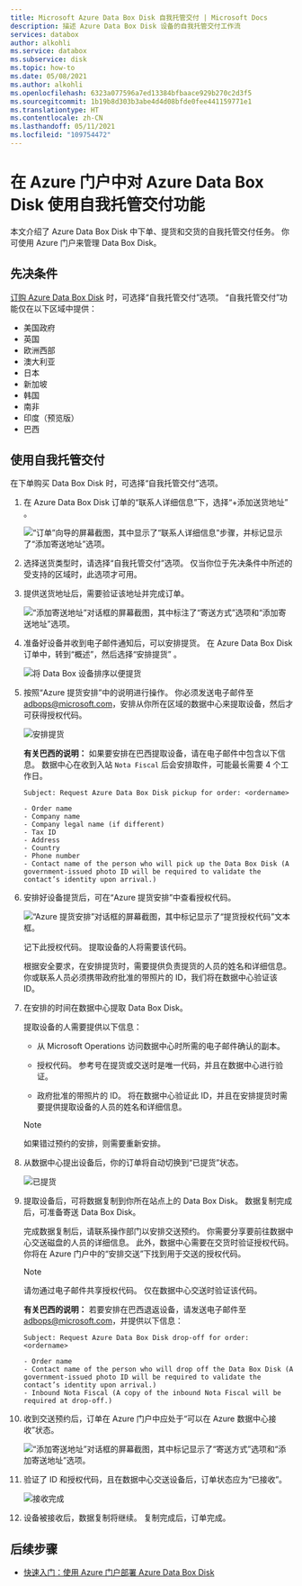 ```yaml
---
title: Microsoft Azure Data Box Disk 自我托管交付 | Microsoft Docs
description: 描述 Azure Data Box Disk 设备的自我托管交付工作流
services: databox
author: alkohli
ms.service: databox
ms.subservice: disk
ms.topic: how-to
ms.date: 05/08/2021
ms.author: alkohli
ms.openlocfilehash: 6323a077596a7ed13384bfbaace929b270c2d3f5
ms.sourcegitcommit: 1b19b8d303b3abe4d4d08bfde0fee441159771e1
ms.translationtype: HT
ms.contentlocale: zh-CN
ms.lasthandoff: 05/11/2021
ms.locfileid: "109754472"
---
```

# <a name="use-self-managed-shipping-for-azure-data-box-disk-in-the-azure-portal"></a>在 Azure 门户中对 Azure Data Box Disk 使用自我托管交付功能

本文介绍了 Azure Data Box Disk 中下单、提货和交货的自我托管交付任务。 你可使用 Azure 门户来管理 Data Box Disk。

## <a name="prerequisites"></a>先决条件

[订购 Azure Data Box Disk](data-box-disk-deploy-ordered.md) 时，可选择“自我托管交付”选项。 “自我托管交付”功能仅在以下区域中提供：

* 美国政府
* 英国
* 欧洲西部
* 澳大利亚
* 日本
* 新加坡
* 韩国
* 南非
* 印度（预览版）
* 巴西

## <a name="use-self-managed-shipping"></a>使用自我托管交付

在下单购买 Data Box Disk 时，可选择“自我托管交付”选项。

1. 在 Azure Data Box Disk 订单的“联系人详细信息”下，选择“+添加送货地址” 。

   ![“订单”向导的屏幕截图，其中显示了“联系人详细信息”步骤，并标记显示了“添加寄送地址”选项。](media\data-box-portal-customer-managed-shipping\choose-self-managed-shipping-1.png)

2. 选择送货类型时，请选择“自我托管交付”选项。 仅当你位于先决条件中所述的受支持的区域时，此选项才可用。

3. 提供送货地址后，需要验证该地址并完成订单。

   ![“添加寄送地址”对话框的屏幕截图，其中标注了“寄送方式”选项和“添加寄送地址”选项。](media\data-box-portal-customer-managed-shipping\choose-self-managed-shipping-2.png)

4. 准备好设备并收到电子邮件通知后，可以安排提货。 在 Azure Data Box Disk 订单中，转到“概述”，然后选择“安排提货” 。

   ![将 Data Box 设备排序以便提货](media\data-box-disk-portal-customer-managed-shipping\data-box-disk-user-pickup-01b.png)

5. 按照“Azure 提货安排”中的说明进行操作。 你必须发送电子邮件至 [adbops@microsoft.com](mailto:adbops@microsoft.com)，安排从你所在区域的数据中心来提取设备，然后才可获得授权代码。

   ![安排提货](media\data-box-disk-portal-customer-managed-shipping\data-box-disk-user-pickup-02c.png)

   **有关巴西的说明：** 如果要安排在巴西提取设备，请在电子邮件中包含以下信息。 数据中心在收到入站 `Nota Fiscal` 后会安排取件，可能最长需要 4 个工作日。

   ```
   Subject: Request Azure Data Box Disk pickup for order: <ordername>

   - Order name
   - Company name
   - Company legal name (if different) 
   - Tax ID 
   - Address 
   - Country 
   - Phone number 
   - Contact name of the person who will pick up the Data Box Disk (A government-issued photo ID will be required to validate the contact’s identity upon arrival.)   
   ```

6. 安排好设备提货后，可在“Azure 提货安排”中查看授权代码。

   ![“Azure 提货安排”对话框的屏幕截图，其中标记显示了“提货授权代码”文本框。](media\data-box-disk-portal-customer-managed-shipping\data-box-disk-authcode-01b.png)

   记下此授权代码。 提取设备的人将需要该代码。

   根据安全要求，在安排提货时，需要提供负责提货的人员的姓名和详细信息。 你或联系人员必须携带政府批准的带照片的 ID，我们将在数据中心验证该 ID。

7. 在安排的时间在数据中心提取 Data Box Disk。

   提取设备的人需要提供以下信息：

   * 从 Microsoft Operations 访问数据中心时所需的电子邮件确认的副本。

   * 授权代码。 参考号在提货或交送时是唯一代码，并且在数据中心进行验证。

   * 政府批准的带照片的 ID。 将在数据中心验证此 ID，并且在安排提货时需要提供提取设备的人员的姓名和详细信息。

   > [!NOTE]
   > 如果错过预约的安排，则需要重新安排。

8. 从数据中心提出设备后，你的订单将自动切换到“已提货”状态。

   ![已提货](media\data-box-disk-portal-customer-managed-shipping\data-box-disk-ready-disk-01b.png)

9. 提取设备后，可将数据复制到你所在站点上的 Data Box Disk。 数据复制完成后，可准备寄送 Data Box Disk。

   完成数据复制后，请联系操作部门以安排交送预约。 你需要分享要前往数据中心交送磁盘的人员的详细信息。 此外，数据中心需要在交货时验证授权代码。 你将在 Azure 门户中的“安排交送”下找到用于交送的授权代码。

   > [!NOTE]
   > 请勿通过电子邮件共享授权代码。 仅在数据中心交送时验证该代码。

   **有关巴西的说明：** 若要安排在巴西退返设备，请发送电子邮件至 [adbops@microsoft.com](mailto:adbops@microsoft.com)，并提供以下信息：

   ```
   Subject: Request Azure Data Box Disk drop-off for order: <ordername>

   - Order name
   - Contact name of the person who will drop off the Data Box Disk (A government-issued photo ID will be required to validate the contact’s identity upon arrival.) 
   - Inbound Nota Fiscal (A copy of the inbound Nota Fiscal will be required at drop-off.)   
   ```

10. 收到交送预约后，订单在 Azure 门户中应处于“可以在 Azure 数据中心接收”状态。

    ![“添加寄送地址”对话框的屏幕截图，其中标记显示了“寄送方式”选项和“添加寄送地址”选项。](media\data-box-disk-portal-customer-managed-shipping\data-box-disk-authcode-dropoff-02b.png)

11. 验证了 ID 和授权代码，且在数据中心交送设备后，订单状态应为“已接收”。

    ![接收完成](media\data-box-disk-portal-customer-managed-shipping\data-box-disk-received-01a.png)

11. 设备被接收后，数据复制将继续。 复制完成后，订单完成。

## <a name="next-steps"></a>后续步骤

* [快速入门：使用 Azure 门户部署 Azure Data Box Disk](data-box-disk-quickstart-portal.md)
